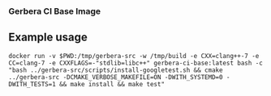 ### Gerbera CI Base Image

## Example usage
```docker run -v $PWD:/tmp/gerbera-src -w /tmp/build -e CXX=clang++-7 -e CC=clang-7 -e CXXFLAGS=-"stdlib=libc++" gerbera-ci-base:latest bash -c "bash ../gerbera-src/scripts/install-googletest.sh && cmake ../gerbera-src -DCMAKE_VERBOSE_MAKEFILE=ON -DWITH_SYSTEMD=0 -DWITH_TESTS=1 && make install && make test"```